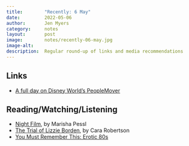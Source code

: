 ```yaml
---
title:        "Recently: 6 May"
date:         2022-05-06
author:       Jen Myers
category:     notes
layout:       post
image:        notes/recently-06-may.jpg
image-alt:
description:  Regular round-up of links and media recommendations
---
```




## Links

- [A full day on Disney World’s PeopleMover](https://www.youtube.com/watch?v=htJtxB\_nGq0&t=903s)


## Reading/Watching/Listening

- [Night Film](https://app.thestorygraph.com/books/ab101261-3fb6-44e3-91a3-14ac4aec66e3), by Marisha Pessl
- [The Trial of Lizzie Borden](https://app.thestorygraph.com/books/d716616f-8fe1-4c2a-9295-cef07740606b), by Cara Robertson
- [You Must Remember This: Erotic 80s](https://www.youmustrememberthispodcast.com/episodes/porno-chic-and-the-brief-heyday-of-x-ratings-erotic-80s-part-1)
